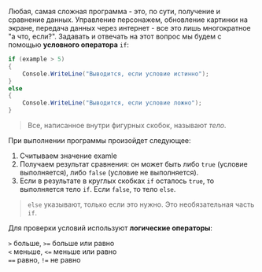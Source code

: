 Любая, самая сложная программа - это, по сути, получение и сравнение данных. Управление персонажем, обновление картинки на экране, передача данных через интернет - все это лишь многократное "а что, если?". Задавать и отвечать на этот вопрос мы будем с помощью **условного оператора** `if`:
```csharp
if (example > 5)
{
    Console.WriteLine("Выводится, если условие истинно");
}
else
{
    Console.WriteLine("Выводится, если условие ложно");
}
```
>Все, написанное внутри фигурных скобок, называют *тело*. 

При выполнении программы произойдет следующее:
1. Считываем значение examle
2. Получаем результат сравнения: он может быть либо `true` (условие выполняется), либо `false` (условие не выполняется).
3. Если в результате в круглых скобках `if` осталось `true`, то выполняется тело `if`. Если `false`, то тело `else`.

>`else` указывают, только если это нужно. Это необязательная часть `if`.

Для проверки условий используют **логические операторы**:

`>` больше, `>=` больше или равно<br>
`<` меньше, `<=` меньше или равно<br>
`==` равно, `!=` не равно
